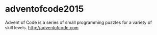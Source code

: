 # adventofcode2015
Advent of Code is a series of small programming puzzles for a variety of skill levels. http://adventofcode.com
